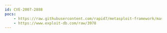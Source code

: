 ```yaml
---
id: CVE-2007-2888
pocs:
    - https://raw.githubusercontent.com/rapid7/metasploit-framework/master/modules/exploits/windows/fileformat/ultraiso_cue.rb
    - https://www.exploit-db.com/raw/3978
---
```

